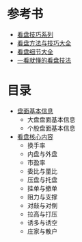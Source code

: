 # 参考书
* [看盘技巧系列](http://www.net767.com/gupiao/kanpanjiqiao/)
* [看盘方法与技巧大全](https://weread.qq.com/web/reader/eb9325105c7b7ceb946d2dc)
* [看盘细节大全](https://weread.qq.com/web/reader/841320f05c7b7a8413e82d3)
* [一看就懂的看盘技法](https://weread.qq.com/web/reader/6603247071f639ac660746f)


# 目录
* [盘面基本信息](https://weread.qq.com/web/reader/c36325e07249f5bbc36bc3fkc20321001cc20ad4d76f5ae)
  * 大盘盘面基本信息
  * 个股盘面基本信息
* [看盘核心内容](https://weread.qq.com/web/reader/c36325e07249f5bbc36bc3fk70e32fb021170efdf2eca12)
  * 换手率
  * 内盘与外盘
  * 市盈率
  * 委比与量比
  * 压盘与托盘
  * 挂单与撤单
  * 阻力与支撑
  * 对敲与对倒
  * 拉高与打压
  * 诱多与诱空
  * 庄家与散户
